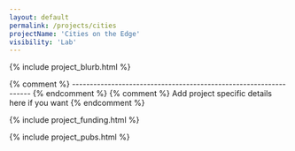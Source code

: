```yaml
---
layout: default
permalink: /projects/cities
projectName: 'Cities on the Edge'
visibility: 'Lab'
---
```


{% include project_blurb.html %}

{% comment %} ------------------------------------------------------------------ {% endcomment %} 
{% comment %} Add project specific details here if you want {% endcomment %} 

{% include project_funding.html %}

{% include project_pubs.html %}
